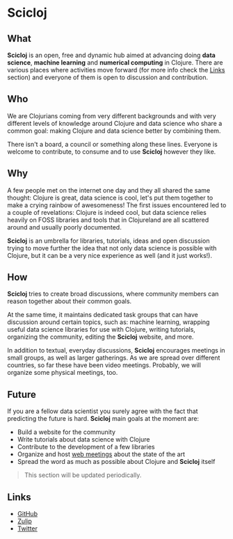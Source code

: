# Scicloj

## What

**Scicloj** is an open, free and dynamic hub aimed at advancing doing **data science**, **machine learning** and **numerical computing** in Clojure. There are various places where activities move forward (for more info check the [Links](#Links) section) and everyone of them is open to discussion and contribution.

## Who

We are Clojurians coming from very different backgrounds and with very different levels of knowledge around Clojure and data science who share a common goal: making Clojure and data science better by combining them. 

There isn't a board, a council or something along these lines. Everyone is welcome to contribute, to consume and to use **Scicloj** however they like.

## Why

A few people met on the internet one day and they all shared the same thought: Clojure is great, data science is cool, let's put them together to make a crying rainbow of awesomeness! The first issues encountered led to a couple of revelations: Clojure is indeed cool, but data science relies heavily on FOSS libraries and tools that in Clojureland are all scattered around and usually poorly documented. 

**Scicloj** is an umbrella for libraries, tutorials, ideas and open discussion trying to move further the idea that not only data science is possible with Clojure, but it can be a very nice experience as well (and it just works!).

## How

**Scicloj** tries to create broad discussions, where community members can reason together about their common goals. 

At the same time, it maintains dedicated task groups that can have discussion around certain topics, such as: machine learning, wrapping useful data science libraries for use with Clojure, writing tutorials, organizing the community, editing the **Scicloj** website, and more.

In addition to textual, everyday discussions,  **Scicloj** encourages meetings in small groups, as well as larger gatherings. As we are spread over different countries, so far these have been video meetings. Probably, we will organize some physical meetings, too.

## Future

If you are a fellow data scientist you surely agree with the fact that predicting the future is hard. **Scicloj** main goals at the moment are:

- Build a website for the community
- Write tutorials about data science with Clojure
- Contribute to the development of a few libraries
- Organize and host [web meetings](https://zoom.us/meeting/register/92f7c2a1357c7ad2c5b9141539e44ee6) about the state of the art
- Spread the word as much as possible about Clojure and **Scicloj** itself

> This section will be updated periodically.

## Links

- [GitHub](https://github.com/scicloj)
- [Zulip](https://clojurians.zulipchat.com/#narrow/stream/151924-data-science)
- [Twitter](https://twitter.com/scicloj)
